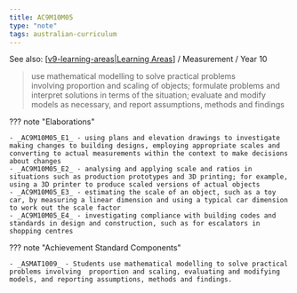 ```yaml
---
title: AC9M10M05
type: "note"
tags: australian-curriculum
---
```


See also: [[v9-learning-areas|Learning Areas]]   / Measurement / Year 10

> use mathematical modelling to solve practical problems involving proportion and scaling of objects; formulate problems and interpret solutions in terms of the situation; evaluate and modify models as necessary, and report assumptions, methods and findings

??? note "Elaborations"

	- _AC9M10M05_E1_ - using plans and elevation drawings to investigate making changes to building designs, employing appropriate scales and converting to actual measurements within the context to make decisions about changes
	- _AC9M10M05_E2_ - analysing and applying scale and ratios in situations such as production prototypes and 3D printing; for example, using a 3D printer to produce scaled versions of actual objects
	- _AC9M10M05_E3_ - estimating the scale of an object, such as a toy car, by measuring a linear dimension and using a typical car dimension to work out the scale factor
	- _AC9M10M05_E4_ - investigating compliance with building codes and standards in design and construction, such as for escalators in shopping centres
??? note "Achievement Standard Components"

	- _ASMAT1009_ - Students use mathematical modelling to solve practical problems involving  proportion and scaling, evaluating and modifying models, and reporting assumptions, methods and findings.

[//begin]: # "Autogenerated link references for markdown compatibility"
[v9-learning-areas|Learning Areas]: ../v9-learning-areas "v9-learning-areas"
[//end]: # "Autogenerated link references"
